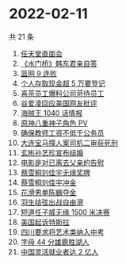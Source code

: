 # 2022-02-11

共 21 条

<!-- BEGIN ZHIHUSEARCH -->
<!-- 最后更新时间 Fri Feb 11 2022 04:11:39 GMT+0800 (China Standard Time) -->
1. [任天堂直面会](https://www.zhihu.com/search?q=任天堂)
1. [《水门桥》韩东君亲自答](https://www.zhihu.com/search?q=水门桥)
1. [篮网 9 连败](https://www.zhihu.com/search?q=篮网)
1. [个人存取现金超 5 万要登记](https://www.zhihu.com/search?q=个人存取)
1. [喜茶员工爆料公司苛待员工](https://www.zhihu.com/search?q=喜茶员工爆料)
1. [谷爱凌回应美国网友批评](https://www.zhihu.com/search?q=谷爱凌回应)
1. [海贼王 1040 话情报](https://www.zhihu.com/search?q=海贼王)
1. [原神八重神子角色 PV](https://www.zhihu.com/search?q=原神)
1. [确保教师工资不低于公务员](https://www.zhihu.com/search?q=确保教师工资不低于公务员)
1. [大连宝马撞人案司机二审获死刑](https://www.zhihu.com/search?q=大连宝马撞人案)
1. [玄彬孙艺珍宣布结婚](https://www.zhihu.com/search?q=玄彬孙艺珍)
1. [电影是对已离去父亲的告慰](https://www.zhihu.com/search?q=水门桥七连连长之子)
1. [蔡雪桐刘佳宇无缘奖牌](https://www.zhihu.com/search?q=单板滑雪)
1. [蔡雪桐刘佳宇冲金](https://www.zhihu.com/search?q=单板滑雪)
1. [花滑男单陈巍夺金](https://www.zhihu.com/search?q=花样滑冰)
1. [羽生结弦出战自由滑](https://www.zhihu.com/search?q=花样滑冰)
1. [短道任子威无缘 1500 米决赛](https://www.zhihu.com/search?q=短道速滑)
1. [美国起诉特斯拉](https://www.zhihu.com/search?q=美国起诉特斯拉)
1. [四川要求将艺术类纳入中考](https://www.zhihu.com/search?q=四川中考)
1. [字母 44 分雄鹿胜湖人](https://www.zhihu.com/search?q=湖人)
1. [中国灵活就业者达 2 亿人](https://www.zhihu.com/search?q=灵活就业者)
<!-- END ZHIHUSEARCH -->
